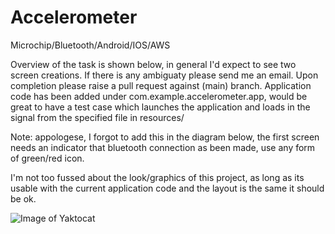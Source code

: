 # Accelerometer
Microchip/Bluetooth/Android/IOS/AWS

Overview of the task is shown below, in general I'd expect to see two screen creations.
If there is any ambiguaty please send me an email. Upon completion please raise a pull request against (main) branch.
Application code has been added under com.example.accelerometer.app, would be great to have a test case which launches the application and loads in the signal from the specified file in resources/

Note: appologese, I forgot to add this in the diagram below, the first screen needs an indicator that bluetooth connection as been made, use any form of green/red icon.

I'm not too fussed about the look/graphics of this project, as long as its usable with the current application code and the layout is the same it should be ok.

![Image of Yaktocat](https://github.com/liamfaruq/Accelerometer/blob/main/Overview.png?raw=true)

